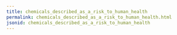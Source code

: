 ```yaml
---
title: chemicals_described_as_a_risk_to_human_health
permalink: chemicals_described_as_a_risk_to_human_health.html
jsonid: chemicals_described_as_a_risk_to_human_health
---
```


